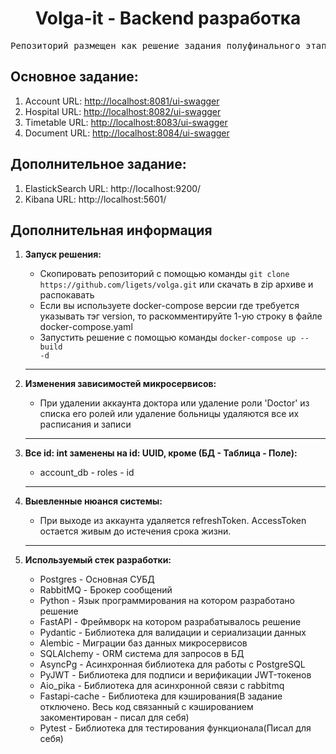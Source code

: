 <h1 align="center"><b>Volga-it - Backend разработка</b></h1>
<pre align="center">Репозиторий размещен как решение задания полуфинального этапа дисциплины «Backend разработка: Web API»</pre>

## __Основное задание:__
1. Account URL: [http://localhost:8081/ui-swagger](http://localhost:8081/ui-swagger)
2. Hospital URL: [http://localhost:8082/ui-swagger](http://localhost:8082/ui-swagger)
3. Timetable URL: [http://localhost:8083/ui-swagger](http://localhost:8083/ui-swagger)
4. Document URL: [http://localhost:8084/ui-swagger](http://localhost:8084/ui-swagger)

## __Дополнительное задание:__
1. ElastickSearch URL: http://localhost:9200/
2. Kibana URL: http://localhost:5601/

## __Дополнительная информация__
1. __Запуск решения:__
    * Скопировать репозиторий с помощью команды ```git clone https://github.com/ligets/volga.git``` или скачать в zip архиве и распокавать
    * Если вы используете docker-compose версии где требуется указывать тэг version, то раскомментируйте 1-ую строку в файле docker-compose.yaml
    * Запустить решение с помощью команды <code>docker-compose up --build -d</code>

    ---

3. __Изменения зависимостей микросервисов:__
    * При удалении аккаунта доктора или удаление роли 'Doctor' из списка его ролей или удаление больницы удаляются все их расписания и записи

    ---

2. __Все id: int заменены на id: UUID, кроме (БД - Таблица - Поле):__
    * account_db - roles - id
    
    ---

3. __Выевленные нюанся системы:__
    * При выходе из аккаунта удаляется refreshToken. AccessToken остается живым до истечения срока жизни.

    ---

3. __Используемый стек разработки:__
    * Postgres - Основная СУБД
    * RabbitMQ - Брокер сообщений
    * Python - Язык программирования на котором разработано решение 
    * FastAPI - Фреймворк на котором разрабатывалось решение
    * Pydantic - Библиотека для валидации и сериализации данных
    * Alembic - Миграции баз данных микросервисов
    * SQLAlchemy - ORM система для запросов в БД
    * AsyncPg - Асинхронная библиотека для работы с PostgreSQL
    * PyJWT - Библиотека для подписи и верификации JWT-токенов
    * Aio_pika - Библиотека для асинхронной связи с rabbitmq
    * Fastapi-cache - Библиотека для кэширования(В задание отключено. Весь код связанный с кэшированием закоментирован - писал для себя)
    * Pytest - Библиотека для тестирования функционала(Писал для себя)
    
